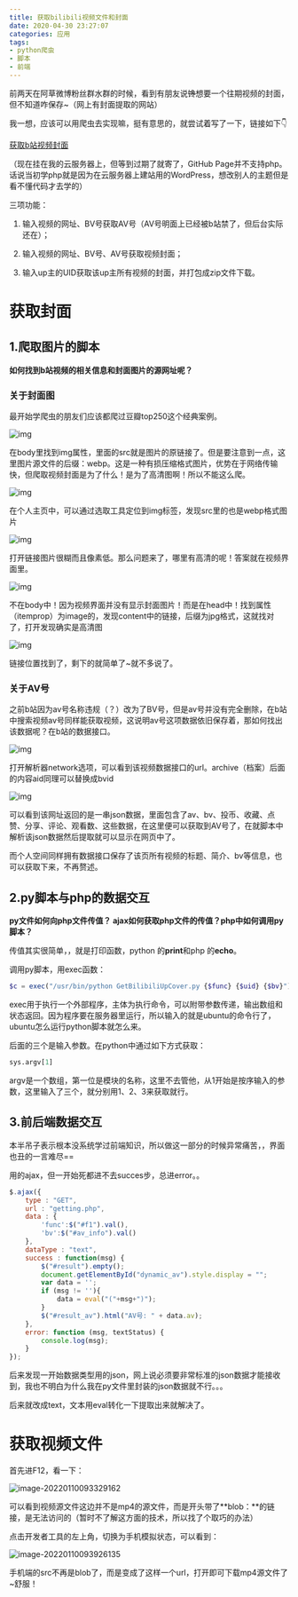 ```yaml
---
title: 获取bilibili视频文件和封面
date: 2020-04-30 23:27:07
categories: 应用
tags:
- python爬虫
- 脚本
- 前端
---
```


前两天在阿草微博粉丝群水群的时候，看到有朋友说~~馋~~想要一个往期视频的封面，但不知道咋保存~（网上有封面提取的网站）

我一想，应该可以用爬虫去实现嘛，挺有意思的，就尝试着写了一下，链接如下👇

[获取b站视频封面](http://www.hanhan0223.cn/TextProject/BilibiliGetting/bilibili.php)

（现在挂在我的云服务器上，但等到过期了就寄了，GitHub Page并不支持php。话说当初学php就是因为在云服务器上建站用的WordPress，想改别人的主题但是看不懂代码才去学的）

三项功能：

1. 输入视频的网址、BV号获取AV号（AV号明面上已经被b站禁了，但后台实际还在）；
2. 输入视频的网址、BV号、AV号获取视频封面；

3. 输入up主的UID获取该up主所有视频的封面，并打包成zip文件下载。

<!-- more -->

# 获取封面



## 1.爬取图片的脚本

**如何找到b站视频的相关信息和封面图片的源网址呢？**



### 关于封面图

最开始学爬虫的朋友们应该都爬过豆瓣top250这个经典案例。

![img](获取bilibili视频文件和封面/html0-1024x394.png)

在body里找到img属性，里面的src就是图片的原链接了。但是要注意到一点，这里图片源文件的后缀：webp。这是一种有损压缩格式图片，优势在于网络传输快，但爬取视频封面是为了什么！是为了高清图啊！所以不能这么爬。

![img](获取bilibili视频文件和封面/html0.5-1024x388.png)

在个人主页中，可以通过选取工具定位到img标签，发现src里的也是webp格式图片

![img](获取bilibili视频文件和封面/src1-1024x470.png)

打开链接图片很糊而且像素低。那么问题来了，哪里有高清的呢！答案就在视频界面里。

![img](http://www.hanhan0223.cn/wp-content/uploads/2020/04/html2-1024x415.png)

不在body中！因为视频界面并没有显示封面图片！而是在head中！找到属性（itemprop）为image的，发现content中的链接，后缀为jpg格式，这就找对了，打开发现确实是高清图

![img](获取bilibili视频文件和封面/src2-1024x479.png)

链接位置找到了，剩下的就简单了~就不多说了。



### 关于AV号

之前b站因为av号名称违规（？）改为了BV号，但是av号并没有完全删除，在b站中搜索视频av号同样能获取视频，这说明av号这项数据依旧保存着，那如何找出该数据呢？在b站的数据接口。

![img](获取bilibili视频文件和封面/link1-1024x378.png)

打开解析器network选项，可以看到该视频数据接口的url。archive（档案）后面的内容aid同理可以替换成bvid

![img](获取bilibili视频文件和封面/data1.png)

可以看到该网址返回的是一串json数据，里面包含了av、bv、投币、收藏、点赞、分享、评论、观看数、这些数据，在这里便可以获取到AV号了，在就脚本中解析该json数据然后提取就可以显示在网页中了。

而个人空间同样拥有数据接口保存了该页所有视频的标题、简介、bv等信息，也可以获取下来，不再赘述。



## 2.py脚本与php的数据交互

**py文件如何向php文件传值？ ajax如何获取php文件的传值？php中如何调用py脚本？**

传值其实很简单，，就是打印函数，python 的**print**和php 的**echo**。

调用py脚本，用exec函数：

```php
$c = exec("/usr/bin/python GetBilibiliUpCover.py {$func} {$uid} {$bv}");
```

exec用于执行一个外部程序，主体为执行命令，可以附带参数传递，输出数组和状态返回。因为程序要在服务器里运行，所以输入的就是ubuntu的命令行了，ubuntu怎么运行python脚本就怎么来。

后面的三个是输入参数。在python中通过如下方式获取：

```python
sys.argv[1]
```

argv是一个数组，第一位是模块的名称，这里不去管他，从1开始是按序输入的参数，这里输入了三个，就分别用1、2、3来获取就行。



## 3.前后端数据交互

本半吊子表示根本没系统学过前端知识，所以做这一部分的时候异常痛苦，，界面也丑的一言难尽==

用的ajax，但一开始死都进不去succes步，总进error。。

```javascript
$.ajax({
    type : "GET",
    url : "getting.php",
    data : {
        'func':$("#f1").val(),
        'bv':$("#av_info").val()
    },
    dataType : "text",
    success : function(msg) {
        $("#result").empty();
        document.getElementById("dynamic_av").style.display = "";
        var data = '';
        if (msg != ''){
        	data = eval("("+msg+")");
    	}
    	$("#result_av").html("AV号: " + data.av);
    },
    error: function (msg, textStatus) {
    	console.log(msg);
    }
});
```

后来发现一开始数据类型用的json，网上说必须要非常标准的json数据才能接收到，我也不明白为什么我在py文件里封装的json数据就不行。。。

后来就改成text，文本用eval转化一下提取出来就解决了。



# 获取视频文件

首先进F12，看一下：

![image-20220110093329162](获取bilibili视频文件和封面/image-20220110093329162.png)

可以看到视频源文件这边并不是mp4的源文件，而是开头带了**blob：**的链接，是无法访问的（暂时不了解这方面的技术，所以找了个取巧的办法）

点击开发者工具的左上角，切换为手机模拟状态，可以看到：

![image-20220110093926135](获取bilibili视频文件和封面/image-20220110093926135.png)

手机端的src不再是blob了，而是变成了这样一个url，打开即可下载mp4源文件了~舒服！

